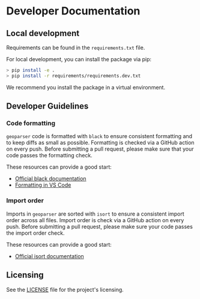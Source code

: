 # Developer Documentation

## Local development

Requirements can be found in the `requirements.txt` file.

For local development, you can install the package via pip:

```bash
> pip install -e .
> pip install -r requirements/requirements.dev.txt
```

We recommend you install the package in a virtual environment.

## Developer Guidelines

### Code formatting

`geoparser` code is formatted with `black` to ensure consistent formatting and to keep diffs as small as possible. Formatting is checked via a GitHub action on every push. Before submitting a pull request, please make sure that your code passes the formatting check.

These resources can provide a good start:

- [Official black documentation](https://black.readthedocs.io/en/stable/getting_started.html)
- [Formatting in VS Code](https://code.visualstudio.com/docs/python/formatting)

### Import order

Imports in `geoparser` are sorted with `isort` to ensure a consistent import order across all files. Import order is check via a GitHub action on every push. Before submitting a pull request, please make sure your code passes the import order check.

These resources can provide a good start:

- [Official isort documentation](https://pycqa.github.io/isort/index.html)

## Licensing

See the [LICENSE](./LICENSE) file for the project's licensing.
